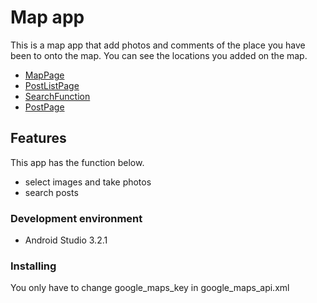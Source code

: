 # Map app

This is a map app that add photos and comments of the place you have been to onto the map.
You can see the locations you added on the map.

* [MapPage](https://github.com/msk41/map_app/blob/master/images/MapPage.jpg)
* [PostListPage](https://github.com/msk41/map_app/blob/master/images/PostListPage.jpg)
* [SearchFunction](https://github.com/msk41/map_app/blob/master/images/SearchFunction.jpg)
* [PostPage](https://github.com/msk41/map_app/blob/master/images/PostPage.jpg)

## Features

This app has the function below.

* select images and take photos
* search posts 

### Development environment

* Android Studio 3.2.1

### Installing

You only have to change google_maps_key in google_maps_api.xml
